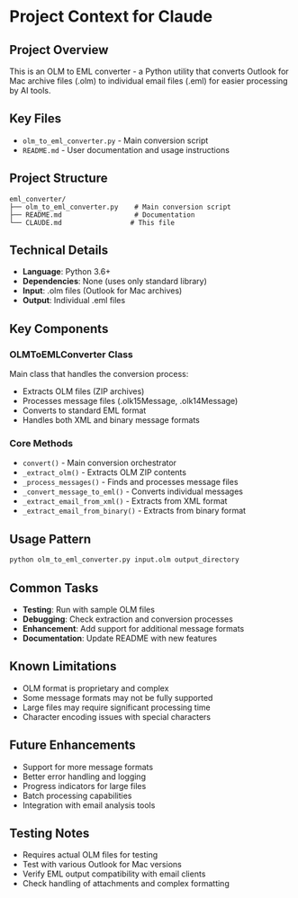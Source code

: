 # Project Context for Claude

## Project Overview
This is an OLM to EML converter - a Python utility that converts Outlook for Mac archive files (.olm) to individual email files (.eml) for easier processing by AI tools.

## Key Files
- `olm_to_eml_converter.py` - Main conversion script
- `README.md` - User documentation and usage instructions

## Project Structure
```
eml_converter/
├── olm_to_eml_converter.py    # Main conversion script
├── README.md                  # Documentation
└── CLAUDE.md                 # This file
```

## Technical Details
- **Language**: Python 3.6+
- **Dependencies**: None (uses only standard library)
- **Input**: .olm files (Outlook for Mac archives)
- **Output**: Individual .eml files

## Key Components

### OLMToEMLConverter Class
Main class that handles the conversion process:
- Extracts OLM files (ZIP archives)
- Processes message files (.olk15Message, .olk14Message)
- Converts to standard EML format
- Handles both XML and binary message formats

### Core Methods
- `convert()` - Main conversion orchestrator
- `_extract_olm()` - Extracts OLM ZIP contents
- `_process_messages()` - Finds and processes message files
- `_convert_message_to_eml()` - Converts individual messages
- `_extract_email_from_xml()` - Extracts from XML format
- `_extract_email_from_binary()` - Extracts from binary format

## Usage Pattern
```bash
python olm_to_eml_converter.py input.olm output_directory
```

## Common Tasks
- **Testing**: Run with sample OLM files
- **Debugging**: Check extraction and conversion processes
- **Enhancement**: Add support for additional message formats
- **Documentation**: Update README with new features

## Known Limitations
- OLM format is proprietary and complex
- Some message formats may not be fully supported
- Large files may require significant processing time
- Character encoding issues with special characters

## Future Enhancements
- Support for more message formats
- Better error handling and logging
- Progress indicators for large files
- Batch processing capabilities
- Integration with email analysis tools

## Testing Notes
- Requires actual OLM files for testing
- Test with various Outlook for Mac versions
- Verify EML output compatibility with email clients
- Check handling of attachments and complex formatting